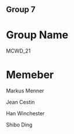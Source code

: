 ## Group 7  

# Group Name
MCWD_21

# Memeber
Markus Menner

Jean Cestin

Han Winchester

Shibo Ding
